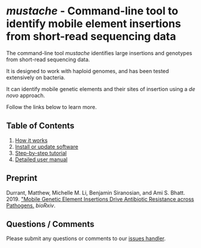# *mustache* - Command-line tool to identify mobile element insertions from short-read sequencing data

The command-line tool *mustache* identifies large insertions and genotypes from short-read sequencing data.

It is designed to work with haploid genomes, and has been tested extensively on bacteria.

It can identify mobile genetic elements and their sites of insertion using a *de novo* approach.

Follow the links below to learn more.

## Table of Contents
1. [How it works](docs/howitworks.md)  
2. [Install or update software](docs/install.md)  
3. [Step-by-step tutorial](docs/tutorial.md)
4. [Detailed user manual](docs/manual.md)


## Preprint
Durrant, Matthew, Michelle M. Li, Benjamin Siranosian, and Ami S. Bhatt. 2019. ["Mobile Genetic Element Insertions Drive 
Antibiotic Resistance across Pathogens.](https://doi.org/10.1101/527788) *bioRxiv*.

## Questions / Comments
Please submit any questions or comments to our [issues handler](https://github.com/durrantmm/mustache/issues). 
